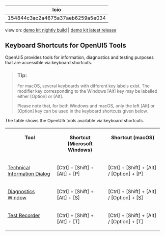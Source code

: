 <!-- loio154844c3ac2a4675a37aeb6259a5e034 -->

| loio |
| -----|
| 154844c3ac2a4675a37aeb6259a5e034 |

<div id="loio">

view on: [demo kit nightly build](https://sdk.openui5.org/nightly/#/topic/154844c3ac2a4675a37aeb6259a5e034) | [demo kit latest release](https://sdk.openui5.org/topic/154844c3ac2a4675a37aeb6259a5e034)</div>

## Keyboard Shortcuts for OpenUI5 Tools

OpenUI5 provides tools for information, diagnostics and testing purposes that are accessible via keyboard shortcuts.

> ### Tip:  
> For macOS, several keyboards with different key labels exist. The modifier key corresponding to the Windows [Alt\] key may be labelled either [Option\] or [Alt\].
> 
> Please note that, for both Windows and macOS, only the left [Alt\] or [Option\] key can be used in the keyboard shortcuts given below.

The table shows the OpenUI5 tools available via keyboard shortcuts.


<table>
<tr>
<th valign="top">

Tool



</th>
<th valign="top">

Shortcut \(Microsoft Windows\)



</th>
<th valign="top">

Shortcut \(macOS\)



</th>
</tr>
<tr>
<td valign="top">

 [Technical Information Dialog](Technical_Information_Dialog_616a3ef.md#loio616a3ef07f554e20a3adf749c11f64e9) 



</td>
<td valign="top">

  [Ctrl\] + [Shift\] + [Alt\] + [P\]  



</td>
<td valign="top">

  [Ctrl\] + [Shift\] + [Alt\] / [Option\] + [P\]  



</td>
</tr>
<tr>
<td valign="top">

 [Diagnostics Window](Diagnostics_6ec18e8.md#loio6ec18e80b0ce47f290bc2645b0cc86e6) 



</td>
<td valign="top">

  [Ctrl\] + [Shift\] + [Alt\] + [S\]  



</td>
<td valign="top">

  [Ctrl\] + [Shift\] + [Alt\] / [Option\] + [S\]  



</td>
</tr>
<tr>
<td valign="top">

 [Test Recorder](Test_Recorder_2535ef9.md) 



</td>
<td valign="top">

  [Ctrl\] + [Shift\] + [Alt\] + [T\]  



</td>
<td valign="top">

  [Ctrl\] + [Shift\] + [Alt\] / [Option\] + [T\]  



</td>
</tr>
</table>

